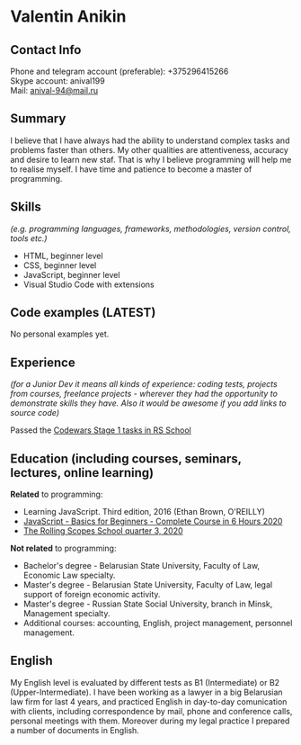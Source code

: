 # Valentin Anikin 

## Contact Info
Phone and telegram account (preferable): +375296415266     
Skype account: anival199     
Mail: anival-94@mail.ru     

## Summary
I believe that I have always had the ability to understand complex tasks and problems faster than others. My other qualities are attentiveness, accuracy and desire to learn new staf. That is why I believe programming will help me to realise myself. I have time and patience to become a master of programming. 

## Skills
*(e.g. programming languages, frameworks, methodologies, version control, tools etc.)*

* HTML, beginner level
* CSS, beginner level
* JavaScript, beginner level
* Visual Studio Code with extensions

## Code examples (LATEST)

No personal examples yet.

## Experience 
*(for a Junior Dev it means all kinds of experience: coding tests, projects from courses,
freelance projects - wherever they had the opportunity to demonstrate skills they have.
Also it would be awesome if you add links to source code)*

Passed the [Codewars Stage 1 tasks in RS School](https://github.com/rolling-scopes-school/tasks/blob/master/tasks/codewars-stage-1.md)

## Education (including courses, seminars, lectures, online learning)

**Related** to programming:

* Learning JavaScript. Third edition, 2016 (Ethan Brown, O'REILLY)
* [JavaScript - Basics for Beginners - Complete Course in 6 Hours 2020](https://www.youtube.com/watch?v=Bluxbh9CaQ0)
* [The Rolling Scopes School quarter 3, 2020](https://docs.rs.school/#/README)

**Not related** to programming:

* Bachelor's degree - Belarusian State University, Faculty of Law, Economic Law specialty.
* Master's degree - Belarusian State University, Faculty of Law, legal support of foreign economic activity.
* Master's degree -  Russian State Social University, branch in Minsk, Management specialty.
* Additional courses: accounting, English, project management, personnel management.

## English

My English level is evaluated by different tests as B1 (Intermediate) or B2 (Upper-Intermediate). I have been working as a lawyer in a big Belarusian law firm for last 4 years, and practiced English in day-to-day comunication with clients, including correspondence by mail, phone and conference calls, personal meetings with them. Moreover during my legal practice I prepared a number of documents in English.
